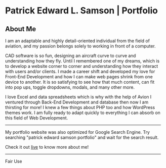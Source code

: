 # Patrick Edward L. Samson | Portfolio

## About Me

I am an adaptable and highly detail-oriented individual from the field of
aviation, and my passion belongs solely to working in front of a computer.

CAD software is so fun, designing an aircraft curve to curve and understanding
how they fly. Until I remembered one of my dreams, which is to develop a website
corner to corner and understanding how they interact with users and/or clients.
I made a career shift and developed my love for Front-End Development and how I
can make web pages shrink from one device to another. It is so satisfying to see
how that much content, can fit into pop ups, toggle dropdowns, modals, and many
other more.

I love Excel and data spreadsheets which is why with the help of Avion I
ventured through Back-End Development and database then now I am thirsting for
more! I knew a few things about PHP too and how WordPress themes work. I am
fully ready to adapt quickly to everything I can absorb on this field of Web
Development.

---

My portfolio website was also optimized for Google Search Engine. Try searching
"patrick edward samson portfolio" and wait for the search result.

Check it out [live](https://patricklsamson.github.io/) to know more about me!

---

Fair Use
